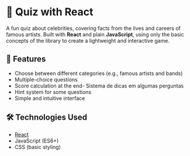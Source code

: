 # 🎯 Quiz with React

A fun quiz about celebrities, covering facts from the lives and careers of famous artists.
Built with **React** and plain **JavaScript**, using only the basic concepts of the library to create a lightweight and interactive game.

## 🚀 Features
- Choose between different categories (e.g., famous artists and bands)
- Multiple-choice questions
- Score calculation at the end- Sistema de dicas em algumas perguntas
- Hint system for some questions
- Simple and intuitive interface

## 🛠 Technologies Used
- [React](https://react.dev/)
- JavaScript (ES6+)
- CSS (basic styling)



